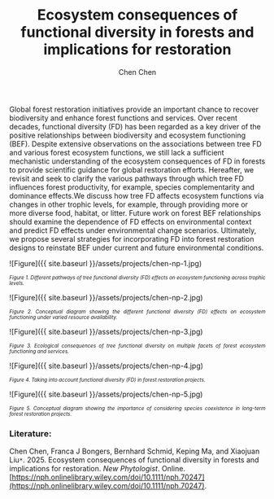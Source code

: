 ﻿---
layout: post
title:  "Ecosystem consequences of functional diversity in forests and implications for restoration"
author: Chen Chen
categories: [ Paper ]
image: assets/projects/chen-np-0.png
tags: featured
---
Global forest restoration initiatives provide an important chance to recover biodiversity and enhance forest functions and services. Over recent decades, functional diversity (FD) has been regarded as a key driver of the positive relationships between biodiversity and ecosystem functioning (BEF). Despite extensive observations on the associations between tree FD and various forest ecosystem functions, we still lack a sufficient mechanistic understanding of the ecosystem consequences of FD in forests to provide scientific guidance for global restoration efforts. Hereafter, we revisit and seek to clarify the various pathways through which tree FD influences forest productivity, for example, species complementarity and dominance effects.We discuss how tree FD affects ecosystem functions via changes in other trophic levels, for example, through providing more or more diverse food, habitat, or litter. Future work on forest BEF relationships should examine the dependence of FD effects on environmental context and predict FD effects under environmental change scenarios. Ultimately, we propose several strategies for incorporating FD into forest restoration designs to reinstate BEF under current and future environmental conditions.

![Figure]({{ site.baseurl }}/assets/projects/chen-np-1.jpg)
<p style='text-align: justify;' ><span style="font-style: italic; font-size:70%">Figure 1. Different pathways of tree functional diversity (FD) effects on ecosystem functioning across trophic levels.
</span></p>


![Figure]({{ site.baseurl }}/assets/projects/chen-np-2.jpg)
<p style='text-align: justify;' ><span style="font-style: italic; font-size:70%">Figure 2. Conceptual diagram showing the different functional diversity (FD) effects on ecosystem functioning under varied resource availability. 
</span></p>


![Figure]({{ site.baseurl }}/assets/projects/chen-np-3.jpg)
<p style='text-align: justify;' ><span style="font-style: italic; font-size:70%">Figure 3. Ecological consequences of tree functional diversity on multiple facets of forest ecosystem functioning and services.
</span></p>


![Figure]({{ site.baseurl }}/assets/projects/chen-np-4.jpg)
<p style='text-align: justify;' ><span style="font-style: italic; font-size:70%">Figure 4. Taking into account functional diversity (FD) in forest restoration projects.
</span></p>


![Figure]({{ site.baseurl }}/assets/projects/chen-np-5.jpg)
<p style='text-align: justify;' ><span style="font-style: italic; font-size:70%">Figure 5. Conceptual diagram showing the importance of considering species coexistence in long-term forest restoration projects.
</span></p>

### Literature:
Chen Chen, Franca J Bongers, Bernhard Schmid, Keping Ma, and Xiaojuan Liu<code>&ast;</code>. 2025. Ecosystem consequences of functional diversity in forests and implications for restoration. *New Phytologist*. Online. [https://nph.onlinelibrary.wiley.com/doi/10.1111/nph.70247](https://nph.onlinelibrary.wiley.com/doi/10.1111/nph.70247). 